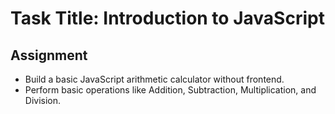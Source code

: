 # Task Title: Introduction to JavaScript

## Assignment

* Build a basic JavaScript arithmetic calculator without frontend.
* Perform basic operations like Addition, Subtraction, Multiplication, and Division.
